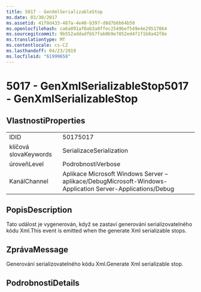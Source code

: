 ```yaml
---
title: 5017 - GenXmlSerializableStop
ms.date: 03/30/2017
ms.assetid: 41f0d433-487a-4e48-b397-d8d7b6b64b50
ms.openlocfilehash: ca6a891af0ab3a8ffec2549bef549e4e29517064
ms.sourcegitcommit: 9b552addadfb57fab0b9e7852ed4f1f1b8a42f8e
ms.translationtype: MT
ms.contentlocale: cs-CZ
ms.lasthandoff: 04/23/2019
ms.locfileid: "61999658"
---
```

# <a name="5017---genxmlserializablestop"></a><span data-ttu-id="9087a-102">5017 - GenXmlSerializableStop</span><span class="sxs-lookup"><span data-stu-id="9087a-102">5017 - GenXmlSerializableStop</span></span>
## <a name="properties"></a><span data-ttu-id="9087a-103">Vlastnosti</span><span class="sxs-lookup"><span data-stu-id="9087a-103">Properties</span></span>  
  
|||  
|-|-|  
|<span data-ttu-id="9087a-104">ID</span><span class="sxs-lookup"><span data-stu-id="9087a-104">ID</span></span>|<span data-ttu-id="9087a-105">5017</span><span class="sxs-lookup"><span data-stu-id="9087a-105">5017</span></span>|  
|<span data-ttu-id="9087a-106">klíčová slova</span><span class="sxs-lookup"><span data-stu-id="9087a-106">Keywords</span></span>|<span data-ttu-id="9087a-107">Serializace</span><span class="sxs-lookup"><span data-stu-id="9087a-107">Serialization</span></span>|  
|<span data-ttu-id="9087a-108">úroveň</span><span class="sxs-lookup"><span data-stu-id="9087a-108">Level</span></span>|<span data-ttu-id="9087a-109">Podrobnosti</span><span class="sxs-lookup"><span data-stu-id="9087a-109">Verbose</span></span>|  
|<span data-ttu-id="9087a-110">Kanál</span><span class="sxs-lookup"><span data-stu-id="9087a-110">Channel</span></span>|<span data-ttu-id="9087a-111">Aplikace Microsoft Windows Server – aplikace/Debug</span><span class="sxs-lookup"><span data-stu-id="9087a-111">Microsoft-Windows-Application Server-Applications/Debug</span></span>|  
  
## <a name="description"></a><span data-ttu-id="9087a-112">Popis</span><span class="sxs-lookup"><span data-stu-id="9087a-112">Description</span></span>  
 <span data-ttu-id="9087a-113">Tato událost je vygenerován, když se zastaví generování serializovatelného kódu Xml.</span><span class="sxs-lookup"><span data-stu-id="9087a-113">This event is emitted when the generate Xml serializable stops.</span></span>  
  
## <a name="message"></a><span data-ttu-id="9087a-114">Zpráva</span><span class="sxs-lookup"><span data-stu-id="9087a-114">Message</span></span>  
 <span data-ttu-id="9087a-115">Generování serializovatelného kódu Xml.</span><span class="sxs-lookup"><span data-stu-id="9087a-115">Generate Xml serializable stop.</span></span>  
  
## <a name="details"></a><span data-ttu-id="9087a-116">Podrobnosti</span><span class="sxs-lookup"><span data-stu-id="9087a-116">Details</span></span>

